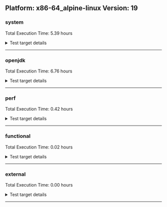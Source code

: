## Platform: x86-64_alpine-linux Version: 19 

###  system
 Total Execution Time:  5.39  hours
<details><summary>Test target details</summary>

| Test Name | Time |
| --- | --- |
| TestJlmRemoteThreadAuth_1 | 913237.00  ms|
| TestJlmRemoteThreadAuth_0 | 902267.00  ms|
| TestJlmRemoteThreadNoAuth_1 | 850369.00  ms|
| TestJlmRemoteThreadNoAuth_0 | 842237.00  ms|
| TestJlmRemoteMemoryAuth_0 | 735636.00  ms|
| TestJlmRemoteMemoryAuth_1 | 732983.00  ms|
| TestJlmRemoteClassAuth_0 | 695705.00  ms|
| TestJlmRemoteClassAuth_1 | 694831.00  ms|
| TestJlmRemoteMemoryNoAuth_1 | 693917.00  ms|
| TestJlmRemoteMemoryNoAuth_0 | 692911.00  ms|
| MiniMix_aot_5m_0 | 692620.00  ms|
| TestJlmRemoteClassNoAuth_1 | 668935.00  ms|
| TestJlmRemoteClassNoAuth_0 | 667606.00  ms|
| ConcurrentLoadTest_5m_1 | 350437.00  ms|
| ConcurrentLoadTest_5m_0 | 346613.00  ms|
| MiniMix_5m_0 | 345866.00  ms|
| MiniMix_5m_1 | 345863.00  ms|
| DBBLoadTest_5m_0 | 310318.00  ms|
| NioLoadTest_5m_1 | 310106.00  ms|
| NioLoadTest_5m_0 | 310067.00  ms|
| DBBLoadTest_5m_1 | 309661.00  ms|
| LambdaLoadTest_HS_5m_1 | 304649.00  ms|
| LambdaLoadTest_HS_5m_0 | 304625.00  ms|
| MauveSingleInvocLoad_HS_5m_0 | 303179.00  ms|
| MauveMultiThrdLoad_5m_1 | 303113.00  ms|
| MauveMultiThrdLoad_5m_0 | 303097.00  ms|
| MauveSingleThrdLoad_HS_5m_0 | 303084.00  ms|
| MauveSingleThrdLoad_HS_5m_1 | 303048.00  ms|
| MauveSingleInvocLoad_HS_5m_1 | 303028.00  ms|
| ClassLoadingTest_5m_1 | 302904.00  ms|
| MathLoadTest_bigdecimal_5m_1 | 302829.00  ms|
| ClassLoadingTest_5m_0 | 302813.00  ms|
| MathLoadTest_all_5m_1 | 302808.00  ms|
| MathLoadTest_bigdecimal_5m_0 | 302798.00  ms|
| UtilLoadTest_5m_0 | 302751.00  ms|
| MathLoadTest_all_5m_0 | 302748.00  ms|
| MathLoadTest_autosimd_5m_1 | 302716.00  ms|
| LangLoadTest_5m_1 | 302702.00  ms|
| MathLoadTest_autosimd_5m_0 | 302700.00  ms|
| UtilLoadTest_5m_1 | 302636.00  ms|
| LangLoadTest_5m_0 | 302597.00  ms|
| TestJlmRemoteNotifierProxyAuth_1 | 154235.00  ms|
| TestJlmRemoteNotifierProxyAuth_0 | 153770.00  ms|
| HCRLateAttachWorkload_previewEnabled_0 | 77906.00  ms|
| HCRLateAttachWorkload_previewEnabled_1 | 75088.00  ms|
| CLLoad_1 | 53780.00  ms|
| CLLoad_0 | 53693.00  ms|
| LockingLoadTest_1 | 32651.00  ms|
| LockingLoadTest_0 | 32595.00  ms|
| TestJlmLocal_0 | 27469.00  ms|
| TestJlmLocal_1 | 27461.00  ms|
| ParallelStreamsLoadTest_HS_1 | 19956.00  ms|
| ParallelStreamsLoadTest_HS_0 | 18641.00  ms|
| Jlink_ReqMod_1 | 7364.00  ms|
| Jlink_ReqMod_0 | 7345.00  ms|
| Jlink_GenOpt_0 | 6581.00  ms|
| Jlink_GenOpt_1 | 6567.00  ms|
| Jlink_AddMLimitM_0 | 6550.00  ms|
| Jlink_AddMLimitM_1 | 6426.00  ms|
| PatModImg_Adv_1 | 5112.00  ms|
| PatModImg_Adv_0 | 5089.00  ms|
| UpgModPath_Jar_1 | 4872.00  ms|
| UpgModPath_Jar_0 | 4851.00  ms|
| PatModImg_Unex_0 | 4818.00  ms|
| PatModImg_PlatMod_1 | 4801.00  ms|
| PatModImg_PlatMod_0 | 4746.00  ms|
| PatModImg_Unex_1 | 4715.00  ms|
| UpgModPath_JarImg_0 | 4711.00  ms|
| UpgModPath_JarImg_1 | 4690.00  ms|
| PatModImg_AppMod_1 | 4688.00  ms|
| PatModImg_AppMod_0 | 4669.00  ms|
| UpgModPath_Exp_1 | 4597.00  ms|
| UpgModPath_Exp_0 | 4588.00  ms|
| CpMpJlink_0 | 4585.00  ms|
| CpMpJlink_1 | 4552.00  ms|
| UpgModPath_ExpImg_1 | 4473.00  ms|
| UpgModPath_ExpImg_0 | 4469.00  ms|
| CLTestImg_0 | 4201.00  ms|
| CLTestImg_1 | 4132.00  ms|
| PatMod_Adv_1 | 2540.00  ms|
| PatMod_Adv_0 | 2515.00  ms|
| AutoMod1_1 | 2469.00  ms|
| InternalAPIs_1 | 2458.00  ms|
| AutoMod2_0 | 2456.00  ms|
| AutoMod1_0 | 2445.00  ms|
| AutoMod2_1 | 2444.00  ms|
| InternalAPIs_0 | 2407.00  ms|
| AutoMod_Impl1_0 | 2393.00  ms|
| PatMod_Unex_1 | 2380.00  ms|
| PatMod_AppMod_1 | 2378.00  ms|
| AutoMod_Impl1_1 | 2377.00  ms|
| AutoMod_Impl2_1 | 2376.00  ms|
| PatMod_Unex_0 | 2370.00  ms|
| AutoMod_Impl2_0 | 2367.00  ms|
| PatMod_AppMod_0 | 2364.00  ms|
| AutoMod_Impl3_1 | 2354.00  ms|
| PatMod_PlatMod_1 | 2348.00  ms|
| PatMod_PlatMod_0 | 2343.00  ms|
| AutoMod_Impl3_0 | 2324.00  ms|
| CpMpModJar_0 | 2236.00  ms|
| CpMpModJar_1 | 2209.00  ms|
| SLTest_1 | 1957.00  ms|
| SLTest_0 | 1955.00  ms|
| CpMp3_0 | 1633.00  ms|
| CpMp3_1 | 1609.00  ms|
| CpMpModJar2_0 | 1578.00  ms|
| CpMpModJar3_1 | 1576.00  ms|
| CpMp2_1 | 1573.00  ms|
| CLTest_1 | 1541.00  ms|
| CLTest_0 | 1534.00  ms|
| CpMpModJar2_1 | 1523.00  ms|
| CpMpModJar3_0 | 1516.00  ms|
| CpMp_CpMp_0 | 1516.00  ms|
| CpMp_MP_0 | 1515.00  ms|
| CpMp2_0 | 1512.00  ms|
| CpMp_MP_1 | 1511.00  ms|
| CpMp_CpMp_1 | 1510.00  ms|
| MachineInfo_0 | 280.00  ms|
| JdiTest_0 | 13.00  ms|
| JdiTest_2 | 13.00  ms|
| ExplMod_1 | 13.00  ms|
| CLStressLayers_0 | 13.00  ms|
| OAuthTest_0 | 13.00  ms|
| JdiTest_1 | 13.00  ms|
| CLStressCRI_2 | 12.00  ms|
| ExplMod_0 | 12.00  ms|
| ExplMod_2 | 12.00  ms|
| CLStressLayers_1 | 12.00  ms|
| LangLoadTest_5m_2 | 12.00  ms|
| CLStressCRI_0 | 12.00  ms|
| CLStressCRI_1 | 12.00  ms|
| ClassLoadingTest_5m_2 | 12.00  ms|
| CLStressLayers_2 | 12.00  ms|
| InternalAPIs_2 | 11.00  ms|
| UpgModPath_Exp_2 | 11.00  ms|
| TestJlmRemoteNotifierProxyAuth_2 | 11.00  ms|
| MathLoadTest_all_5m_2 | 11.00  ms|
| MiniMix_5m_2 | 11.00  ms|
| MauveSingleThrdLoad_HS_5m_2 | 11.00  ms|
| UpgModPath_ExpImg_2 | 11.00  ms|
| MauveSingleInvocLoad_HS_5m_2 | 11.00  ms|
| ConcurrentLoadTest_5m_2 | 11.00  ms|
| CLLoad_2 | 11.00  ms|
| TestJlmRemoteClassNoAuth_2 | 11.00  ms|
| CpMp2_2 | 11.00  ms|
| TestJlmLocal_2 | 11.00  ms|
| CpMp_CpMp_2 | 10.00  ms|
| AutoMod_Impl3_2 | 10.00  ms|
| AutoMod_Impl1_2 | 10.00  ms|
| DBBLoadTest_5m_2 | 10.00  ms|
| LambdaLoadTest_HS_5m_2 | 10.00  ms|
| CLTest_2 | 10.00  ms|
| CpMpModJar_2 | 10.00  ms|
| PatMod_PlatMod_2 | 10.00  ms|
| PatMod_Unex_2 | 10.00  ms|
| PatMod_Adv_2 | 10.00  ms|
| LockingLoadTest_2 | 10.00  ms|
| HCRLateAttachWorkload_previewEnabled_2 | 10.00  ms|
| PatMod_AppMod_2 | 10.00  ms|
| TestJlmRemoteMemoryAuth_2 | 10.00  ms|
| ParallelStreamsLoadTest_HS_2 | 10.00  ms|
| MauveMultiThrdLoad_5m_2 | 10.00  ms|
| CLTestImg_2 | 10.00  ms|
| CpMpModJar3_2 | 10.00  ms|
| UtilLoadTest_5m_2 | 10.00  ms|
| MathLoadTest_autosimd_5m_2 | 10.00  ms|
| CpMp_MP_2 | 10.00  ms|
| SLTest_2 | 10.00  ms|
| NioLoadTest_5m_2 | 10.00  ms|
| Jlink_GenOpt_2 | 10.00  ms|
| TestJlmRemoteMemoryNoAuth_2 | 10.00  ms|
| CpMpJlink_2 | 10.00  ms|
| TestJlmRemoteThreadAuth_2 | 10.00  ms|
| AutoMod1_2 | 10.00  ms|
| UpgModPath_Jar_2 | 10.00  ms|
| AutoMod_Impl2_2 | 10.00  ms|
| AutoMod2_2 | 10.00  ms|
| PatModImg_Adv_2 | 10.00  ms|
| Jlink_AddMLimitM_2 | 10.00  ms|
| CpMp3_2 | 10.00  ms|
| PatModImg_Unex_2 | 10.00  ms|
| TestJlmRemoteClassAuth_2 | 10.00  ms|
| Jlink_ReqMod_2 | 10.00  ms|
| UpgModPath_JarImg_2 | 10.00  ms|
| CpMpModJar2_2 | 10.00  ms|
| TestJlmRemoteThreadNoAuth_2 | 10.00  ms|
| PatModImg_AppMod_2 | 10.00  ms|
| PatModImg_PlatMod_2 | 10.00  ms|
| MathLoadTest_bigdecimal_5m_2 | 10.00  ms|
</details>

---

###  openjdk
 Total Execution Time:  6.76  hours
<details><summary>Test target details</summary>

| Test Name | Time |
| --- | --- |
| jvm_compiler_0 | 4016739.00  ms|
| jvm_compiler_1 | 2835965.00  ms|
| jdk_lang_1 | 1940862.00  ms|
| jdk_management_0 | 1144233.00  ms|
| jdk_net_0 | 937111.00  ms|
| jdk_lang_0 | 916784.00  ms|
| jdk_net_1 | 894382.00  ms|
| jdk_util_1 | 893531.00  ms|
| jdk_util_0 | 878910.00  ms|
| jdk_management_1 | 816255.00  ms|
| jdk_security3_1 | 598511.00  ms|
| jdk_jfr_1 | 580571.00  ms|
| jdk_jfr_0 | 457986.00  ms|
| jdk_vector_0 | 412013.00  ms|
| jdk_vector_1 | 407844.00  ms|
| jdk_nio_1 | 377049.00  ms|
| jdk_security3_0 | 366543.00  ms|
| jdk_nio_0 | 349898.00  ms|
| hotspot_custom_0 | 311229.00  ms|
| hotspot_custom_1 | 311059.00  ms|
| jdk_jmx_0 | 307730.00  ms|
| jdk_security4_1 | 300985.00  ms|
| jdk_jdi_1 | 271050.00  ms|
| jdk_other_0 | 219620.00  ms|
| jdk_imageio_1 | 208916.00  ms|
| jdk_time_0 | 205195.00  ms|
| jdk_jdi_0 | 190466.00  ms|
| jdk_jmx_1 | 189929.00  ms|
| jdk_foreign_1 | 186491.00  ms|
| jdk_other_1 | 185288.00  ms|
| jdk_foreign_0 | 171338.00  ms|
| jdk_security1_1 | 147875.00  ms|
| jdk_rmi_1 | 140333.00  ms|
| jdk_time_1 | 133113.00  ms|
| jdk_imageio_0 | 129189.00  ms|
| jdk_beans_1 | 121023.00  ms|
| jdk_io_0 | 109089.00  ms|
| jdk_security2_0 | 104173.00  ms|
| jdk_security2_1 | 99865.00  ms|
| jdk_security1_0 | 98490.00  ms|
| jdk_math_0 | 95917.00  ms|
| jdk_math_1 | 94487.00  ms|
| jdk_rmi_0 | 94091.00  ms|
| jdk_text_0 | 83376.00  ms|
| hotspot_serviceability_jvmti_1 | 81828.00  ms|
| hotspot_serviceability_jvmti_0 | 81644.00  ms|
| jdk_security4_0 | 74201.00  ms|
| jdk_beans_0 | 67664.00  ms|
| jdk_io_1 | 55752.00  ms|
| jdk_text_1 | 50342.00  ms|
| jdk_svc_sanity_1 | 43729.00  ms|
| jdk_svc_sanity_0 | 42795.00  ms|
| jdk_custom_0 | 42526.00  ms|
| jdk11_tier1_buffer_0 | 41543.00  ms|
| jdk11_tier1_buffer_1 | 40986.00  ms|
| jdk_custom_1 | 38830.00  ms|
| jdk_instrument_0 | 35462.00  ms|
| jdk_instrument_1 | 34644.00  ms|
| runtime_nestmate_0 | 31122.00  ms|
| runtime_nestmate_1 | 23177.00  ms|
| jdk_foreign_native_1 | 15864.00  ms|
| jdk11_tier1_iso8859_0 | 15804.00  ms|
| jdk_foreign_native_0 | 15759.00  ms|
| jdk11_tier1_iso8859_1 | 15513.00  ms|
| jdk_lang_native_1 | 15279.00  ms|
| jdk_lang_native_0 | 15212.00  ms|
| jdk_native_sanity_0 | 15028.00  ms|
| jdk_security_infra_1 | 14750.00  ms|
| jdk_native_sanity_1 | 14745.00  ms|
| jdk_build_0 | 14535.00  ms|
| jdk_build_1 | 14519.00  ms|
| jdk_security_infra_0 | 14517.00  ms|
| jvm_native_sanity_1 | 13139.00  ms|
| langtools_custom_0 | 10368.00  ms|
| jvm_native_sanity_0 | 10201.00  ms|
| langtools_custom_1 | 9076.00  ms|
| jdk_util_2 | 24.00  ms|
| jdk_sound_0 | 20.00  ms|
| jdk_sound_2 | 17.00  ms|
| jdk_swing_1 | 16.00  ms|
| jdk_tools_0 | 15.00  ms|
| jdk_tools_2 | 14.00  ms|
| jdk_jfc_demo_2 | 14.00  ms|
| jdk_client_sanity_1 | 12.00  ms|
| jdk_net_2 | 12.00  ms|
| jdk_client_sanity_0 | 12.00  ms|
| jdk_2d_2 | 12.00  ms|
| jdk_security4_2 | 12.00  ms|
| jdk_jfc_demo_0 | 12.00  ms|
| jdk_jmx_2 | 11.00  ms|
| jdk_custom_2 | 11.00  ms|
| jdk_rmi_2 | 11.00  ms|
| jdk_imageio_2 | 11.00  ms|
| jdk_text_2 | 11.00  ms|
| jdk_client_sanity_2 | 11.00  ms|
| jdk_lang_2 | 11.00  ms|
| jdk_2d_0 | 11.00  ms|
| jdk_lang_native_win_1 | 11.00  ms|
| jvm_compiler_2 | 11.00  ms|
| jdk_jfc_demo_1 | 11.00  ms|
| jdk_foreign_2 | 11.00  ms|
| jdk_svc_sanity_2 | 11.00  ms|
| jdk11_tier1_iso8859_2 | 11.00  ms|
| langtools_custom_2 | 11.00  ms|
| jdk_awt_1 | 11.00  ms|
| jdk_lang_native_win_0 | 11.00  ms|
| jdk_lang_native_2 | 10.00  ms|
| jdk_math_2 | 10.00  ms|
| jdk_beans_2 | 10.00  ms|
| jdk_security_infra_2 | 10.00  ms|
| jdk_foreign_native_2 | 10.00  ms|
| jdk_lang_native_win_2 | 10.00  ms|
| jdk11_tier1_buffer_2 | 10.00  ms|
| jdk_native_sanity_2 | 10.00  ms|
| runtime_nestmate_2 | 10.00  ms|
| jdk_swing_2 | 10.00  ms|
| jdk_2d_1 | 10.00  ms|
| hotspot_custom_2 | 10.00  ms|
| jdk_sound_1 | 10.00  ms|
| jdk_awt_0 | 10.00  ms|
| jdk_swing_0 | 10.00  ms|
| jdk_other_2 | 10.00  ms|
| jdk_io_2 | 10.00  ms|
| jdk_awt_2 | 9.00  ms|
| jdk_security2_2 | 9.00  ms|
| jdk_tools_1 | 9.00  ms|
| jdk_nio_2 | 9.00  ms|
| jdk_vector_2 | 9.00  ms|
| jvm_native_sanity_2 | 9.00  ms|
| jdk_jdi_2 | 9.00  ms|
| hotspot_serviceability_jvmti_2 | 9.00  ms|
| jdk_security1_2 | 8.00  ms|
| jdk_security3_2 | 8.00  ms|
| jdk_management_2 | 8.00  ms|
| jdk_jfr_2 | 8.00  ms|
| jdk_build_2 | 8.00  ms|
| jdk_instrument_2 | 8.00  ms|
| jdk_time_2 | 8.00  ms|
</details>

---

###  perf
 Total Execution Time:  0.42  hours
<details><summary>Test target details</summary>

| Test Name | Time |
| --- | --- |
| renaissance-future-genetic_0 | 489951.00  ms|
| IdleMicrobenchmark_HS_0 | 388932.00  ms|
| renaissance-philosophers_0 | 196585.00  ms|
| renaissance-fj-kmeans_0 | 176489.00  ms|
| renaissance-finagle-http_0 | 91187.00  ms|
| renaissance-mnemonics_0 | 64784.00  ms|
| renaissance-par-mnemonics_0 | 53681.00  ms|
| renaissance-scala-kmeans_0 | 15528.00  ms|
| dacapo-h2_0 | 12752.00  ms|
| dacapo-jython_0 | 8184.00  ms|
| dacapo-avrora_0 | 3091.00  ms|
| dacapo-xalan_0 | 2504.00  ms|
| dacapo-pmd_0 | 2396.00  ms|
| dacapo-fop_0 | 1721.00  ms|
| dacapo-sunflow_0 | 1460.00  ms|
| dacapo-luindex_0 | 1424.00  ms|
| renaissance-naive-bayes_0 | 14.00  ms|
| dacapo-lusearch-fix_0 | 14.00  ms|
| renaissance-akka-uct_0 | 13.00  ms|
| renaissance-db-shootout_0 | 10.00  ms|
| renaissance-finagle-chirper_0 | 10.00  ms|
| dacapo-tomcat_0 | 9.00  ms|
| renaissance-chi-square_0 | 9.00  ms|
| renaissance-dec-tree_0 | 9.00  ms|
| renaissance-als_0 | 9.00  ms|
| renaissance-movie-lens_0 | 9.00  ms|
| renaissance-log-regression_0 | 8.00  ms|
| renaissance-gauss-mix_0 | 8.00  ms|
</details>

---

###  functional
 Total Execution Time:  0.02  hours
<details><summary>Test target details</summary>

| Test Name | Time |
| --- | --- |
| MBCS_Tests_charsets_0 | 57485.00  ms|
| MBCS_Tests_codepoint_linux_0 | 4333.00  ms|
| SecurityTests_0 | 2986.00  ms|
| MBCS_Tests_unicode_linux_0 | 2389.00  ms|
| MBCS_Tests_property_utf8_0 | 736.00  ms|
| MBCS_Tests_language_tag_0 | 717.00  ms|
| MBCS_Tests_datetime_0 | 645.00  ms|
| MBCS_Tests_datetime_formatter_0 | 593.00  ms|
| testExample_0 | 555.00  ms|
| IllegalAccessProtectedMethodTest_0 | 532.00  ms|
| Jep334Tests_0 | 496.00  ms|
| Jep360Tests_0 | 463.00  ms|
| MBCS_Tests_new_jp_era_0 | 453.00  ms|
| jsr292BootstrapTest_0 | 441.00  ms|
| RegularClassAndInterfaceFinalFieldTests_0 | 414.00  ms|
| Jep384Tests_0 | 414.00  ms|
| Jep371Tests_0 | 406.00  ms|
| StringIndentTests_0 | 389.00  ms|
| testXXArgumentTesting_0 | 386.00  ms|
| cmdLineTester_getPid_0 | 224.00  ms|
| MBCS_Tests_locale_matching_ja_JP_linux_0 | 99.00  ms|
| MBCS_Tests_StAX_zh_TW_linux_0 | 93.00  ms|
| MBCS_Tests_StAX_zh_CN_linux_0 | 93.00  ms|
| MBCS_Tests_i18n_zh_CN_linux_0 | 91.00  ms|
| MBCS_Tests_StAX_ko_KR_linux_0 | 90.00  ms|
| MBCS_Tests_StAX_ja_JP_linux_0 | 90.00  ms|
| MBCS_Tests_i18n_ko_KR_linux_0 | 90.00  ms|
| MBCS_Tests_i18n_zh_TW_linux_0 | 88.00  ms|
| MBCS_Tests_i18n_ja_JP_linux_0 | 88.00  ms|
| MBCS_Tests_locale_matching_zh_CN_linux_0 | 85.00  ms|
| MBCS_Tests_locale_matching_ko_KR_linux_0 | 85.00  ms|
| MBCS_Tests_locale_matching_zh_TW_linux_0 | 84.00  ms|
| MBCS_Tests_jdbc41_ko_KR_linux_0 | 24.00  ms|
| MBCS_Tests_urlclassloader_zh_TW_linux_0 | 24.00  ms|
| MBCS_Tests_regex_zh_TW_linux_0 | 24.00  ms|
| MBCS_Tests_sealed_classes_zh_TW_linux_0 | 24.00  ms|
| MBCS_Tests_pattern_matching_instanceof_ja_JP_linux_0 | 24.00  ms|
| MBCS_Tests_sealed_classes_ja_JP_linux_0 | 24.00  ms|
| MBCS_Tests_record_ja_JP_linux_0 | 23.00  ms|
| MBCS_Tests_Compiler_ja_JP_linux_0 | 23.00  ms|
| MBCS_Tests_switch_expressions_ko_KR_linux_0 | 23.00  ms|
| MBCS_Tests_jdbc41_zh_TW_linux_0 | 23.00  ms|
| MBCS_Tests_formatter_ja_JP_linux_0 | 23.00  ms|
| MBCS_Tests_jaxp14_zh_CN_linux_0 | 23.00  ms|
| MBCS_Tests_Compiler_zh_CN_linux_0 | 23.00  ms|
| MBCS_Tests_regex_ko_KR_linux_0 | 23.00  ms|
| MBCS_Tests_sealed_classes_zh_CN_linux_0 | 23.00  ms|
| MBCS_Tests_pattern_matching_instanceof_zh_CN_linux_0 | 23.00  ms|
| MBCS_Tests_record_zh_CN_linux_0 | 23.00  ms|
| MBCS_Tests_pref_ko_KR_linux_0 | 23.00  ms|
| MBCS_Tests_scanner_ja_JP_linux_0 | 22.00  ms|
| MBCS_Tests_env_ko_KR_linux_0 | 22.00  ms|
| MBCS_Tests_Compiler_ko_KR_linux_0 | 22.00  ms|
| MBCS_Tests_switch_expressions_ja_JP_linux_0 | 22.00  ms|
| MBCS_Tests_text_blocks_zh_CN_linux_0 | 22.00  ms|
| MBCS_Tests_regex_zh_CN_linux_0 | 22.00  ms|
| MBCS_Tests_annotation_zh_CN_linux_0 | 22.00  ms|
| MBCS_Tests_sealed_classes_ko_KR_linux_0 | 22.00  ms|
| MBCS_Tests_pref_ja_JP_linux_0 | 22.00  ms|
| MBCS_Tests_annotation_zh_TW_linux_0 | 22.00  ms|
| MBCS_Tests_urlclassloader_ko_KR_linux_0 | 22.00  ms|
| MBCS_Tests_record_ko_KR_linux_0 | 22.00  ms|
| MBCS_Tests_env_ja_JP_linux_0 | 22.00  ms|
| MBCS_Tests_file_zh_TW_linux_0 | 22.00  ms|
| MBCS_Tests_env_zh_TW_linux_0 | 22.00  ms|
| MBCS_Tests_text_blocks_ja_JP_linux_0 | 22.00  ms|
| MBCS_Tests_coin_zh_CN_linux_0 | 22.00  ms|
| MBCS_Tests_jdbc41_zh_CN_linux_0 | 22.00  ms|
| MBCS_Tests_text_blocks_zh_TW_linux_0 | 22.00  ms|
| MBCS_Tests_compact_number_format_zh_TW_linux_0 | 22.00  ms|
| MBCS_Tests_coin_ja_JP_linux_0 | 22.00  ms|
| MBCS_Tests_formatter_zh_CN_linux_0 | 22.00  ms|
| MBCS_Tests_urlclassloader_zh_CN_linux_0 | 22.00  ms|
| MBCS_Tests_nio_zh_CN_linux_0 | 22.00  ms|
| MBCS_Tests_env_zh_CN_linux_0 | 22.00  ms|
| MBCS_Tests_jaxp14_ko_KR_linux_0 | 22.00  ms|
| MBCS_Tests_switch_expressions_zh_TW_linux_0 | 22.00  ms|
| MBCS_Tests_switch_expressions_zh_CN_linux_0 | 22.00  ms|
| MBCS_Tests_annotation_ja_JP_linux_0 | 22.00  ms|
| MBCS_Tests_coin_zh_TW_linux_0 | 21.00  ms|
| MBCS_Tests_text_blocks_ko_KR_linux_0 | 21.00  ms|
| MBCS_Tests_nio_ja_JP_linux_0 | 21.00  ms|
| MBCS_Tests_pattern_matching_instanceof_zh_TW_linux_0 | 21.00  ms|
| MBCS_Tests_compact_number_format_ko_KR_linux_0 | 21.00  ms|
| MBCS_Tests_formatter_ko_KR_linux_0 | 21.00  ms|
| MBCS_Tests_nio_zh_TW_linux_0 | 21.00  ms|
| MBCS_Tests_Compiler_zh_TW_linux_0 | 21.00  ms|
| MBCS_Tests_jdbc41_ja_JP_linux_0 | 21.00  ms|
| MBCS_Tests_pref_zh_TW_linux_0 | 21.00  ms|
| MBCS_Tests_nio_ko_KR_linux_0 | 21.00  ms|
| MBCS_Tests_pref_zh_CN_linux_0 | 21.00  ms|
| MBCS_Tests_scanner_zh_CN_linux_0 | 21.00  ms|
| MBCS_Tests_jaxp14_zh_TW_linux_0 | 21.00  ms|
| MBCS_Tests_scanner_zh_TW_linux_0 | 21.00  ms|
| MBCS_Tests_record_zh_TW_linux_0 | 21.00  ms|
| MBCS_Tests_pattern_matching_instanceof_ko_KR_linux_0 | 21.00  ms|
| MBCS_Tests_coin_ko_KR_linux_0 | 21.00  ms|
| MBCS_Tests_IDN_zh_CN_linux_0 | 21.00  ms|
| MBCS_Tests_IDN_ja_JP_linux_0 | 21.00  ms|
| MBCS_Tests_codepage_zh_TW_linux_0 | 21.00  ms|
| MBCS_Tests_compact_number_format_ja_JP_linux_0 | 20.00  ms|
| MBCS_Tests_file_ko_KR_linux_0 | 20.00  ms|
| MBCS_Tests_urlclassloader_ja_JP_linux_0 | 20.00  ms|
| MBCS_Tests_compact_number_format_zh_CN_linux_0 | 20.00  ms|
| MBCS_Tests_annotation_ko_KR_linux_0 | 20.00  ms|
| MBCS_Tests_scanner_ko_KR_linux_0 | 20.00  ms|
| MBCS_Tests_file_zh_CN_linux_0 | 20.00  ms|
| MBCS_Tests_codepage_zh_CN_linux_0 | 20.00  ms|
| MBCS_Tests_regex_ja_JP_linux_0 | 20.00  ms|
| MBCS_Tests_IDN_zh_TW_linux_0 | 20.00  ms|
| MBCS_Tests_IDN_ko_KR_linux_0 | 20.00  ms|
| MBCS_Tests_jaxp14_ja_JP_linux_0 | 20.00  ms|
| MBCS_Tests_codepage_ja_JP_linux_0 | 20.00  ms|
| MBCS_Tests_codepage_ko_KR_linux_0 | 20.00  ms|
| MBCS_Tests_file_ja_JP_linux_0 | 20.00  ms|
| MBCS_Tests_formatter_zh_TW_linux_0 | 19.00  ms|
| MBCS_Tests_Compiler_Zh_TW_aix_0 | 13.00  ms|
| MBCS_Tests_file_KO_KR.aix_0 | 13.00  ms|
| MBCS_Tests_Compiler_Zh_CN_aix_0 | 12.00  ms|
| MBCS_Tests_env_ZH_TW_aix_0 | 12.00  ms|
| MBCS_Tests_jaxp14_ja_JP_aix_0 | 12.00  ms|
| MBCS_Tests_sealed_classes_zh_TW_aix_0 | 12.00  ms|
| MBCS_Tests_i18n_Zh_TW_aix_0 | 12.00  ms|
| MBCS_Tests_jdbc41_ja_JP_aix_0 | 12.00  ms|
| MBCS_Tests_pref_ZH_TW_aix_0 | 12.00  ms|
| MBCS_Tests_nio_Ja_JP_aix_0 | 12.00  ms|
| MBCS_Tests_env_ja_JP_aix_0 | 12.00  ms|
| MBCS_Tests_codepoint_windows_0 | 12.00  ms|
| MBCS_Tests_switch_expressions_zh_CN_aix_0 | 12.00  ms|
| MBCS_Tests_locale_matching_ko_windows_0 | 11.00  ms|
| MBCS_Tests_annotation_ko_KR_aix_0 | 11.00  ms|
| MBCS_Tests_regex_zh_CN_aix_0 | 11.00  ms|
| MBCS_Tests_urlclassloader_ja_JP_aix_0 | 11.00  ms|
| MBCS_Tests_file_Ja_JP.aix_0 | 11.00  ms|
| MBCS_Tests_codepage_ZH_CN_aix_0 | 11.00  ms|
| MBCS_Tests_scanner_ko_KR_aix_0 | 11.00  ms|
| MBCS_Tests_compact_number_format_Zh_TW_aix_0 | 11.00  ms|
| MBCS_Tests_codepage_ko_KR_aix_0 | 11.00  ms|
| MBCS_Tests_regex_tw_windows_0 | 11.00  ms|
| vmLifecyleTests_1 | 11.00  ms|
| MBCS_Tests_env_zh_CN_aix_0 | 11.00  ms|
| MBCS_Tests_nio_zh_CN_aix_0 | 11.00  ms|
| MBCS_Tests_i18n_Zh_CN_aix_0 | 11.00  ms|
| MBCS_Tests_codepage_JA_JP_aix_0 | 11.00  ms|
| MBCS_Tests_coin_windows_0 | 11.00  ms|
| MBCS_Tests_i18n_windows_0 | 11.00  ms|
| MBCS_Tests_annotation_KO_KR_aix_0 | 11.00  ms|
| MBCS_Tests_jaxp14_tw_windows_0 | 11.00  ms|
| MBCS_Tests_record_Zh_CN_aix_0 | 11.00  ms|
| vmLifecyleTests_5 | 11.00  ms|
| MBCS_Tests_formatter_ZH_TW_aix_0 | 11.00  ms|
| MBCS_Tests_coin_ja_JP_aix_0 | 11.00  ms|
| MBCS_Tests_urlclassloader_zh_CN_aix_0 | 11.00  ms|
| MBCS_Tests_formatter_tw_windows_0 | 11.00  ms|
| MBCS_Tests_sealed_classes_JA_JP_aix_0 | 11.00  ms|
| MBCS_Tests_env_ko_KR_aix_0 | 11.00  ms|
| MBCS_Tests_file_JA_JP.aix_0 | 11.00  ms|
| MBCS_Tests_annotation_windows_0 | 11.00  ms|
| MBCS_Tests_urlclassloader_ZH_TW_aix_0 | 11.00  ms|
| MBCS_Tests_formatter_Zh_TW_aix_0 | 11.00  ms|
| MBCS_Tests_switch_expressions_JA_JP_aix_0 | 11.00  ms|
| vmLifecyleTests_3 | 11.00  ms|
| cmdLineTester_libpathTestRtfChild_0 | 11.00  ms|
| MBCS_Tests_urlclassloader_cn_windows_0 | 11.00  ms|
| MBCS_Tests_nio_JA_JP_aix_0 | 11.00  ms|
| MBCS_Tests_StAX_cn_windows_0 | 11.00  ms|
| MBCS_Tests_env_Zh_TW_aix_0 | 11.00  ms|
| MBCS_Tests_file_ko_KR.aix_0 | 11.00  ms|
| MBCS_Tests_scanner_ko_windows_0 | 11.00  ms|
| MBCS_Tests_pattern_matching_instanceof_Zh_TW_aix_0 | 11.00  ms|
| MBCS_Tests_text_blocks_ko_KR_aix_0 | 11.00  ms|
| vmLifecyleTests_0 | 11.00  ms|
| MBCS_Tests_switch_expressions_ZH_TW_aix_0 | 11.00  ms|
| MBCS_Tests_pref_JA_JP_aix_0 | 11.00  ms|
| MBCS_Tests_formatter_KO_KR_aix_0 | 11.00  ms|
| MBCS_Tests_pattern_matching_instanceof_zh_TW_aix_0 | 11.00  ms|
| MBCS_Tests_jaxp14_Zh_CN_aix_0 | 11.00  ms|
| MBCS_Tests_IDN_ZH_TW_aix_0 | 11.00  ms|
| MBCS_Tests_regex_ja_windows_0 | 11.00  ms|
| MBCS_Tests_annotation_ZH_TW_aix_0 | 11.00  ms|
| MBCS_Tests_coin_zh_CN_aix_0 | 11.00  ms|
| SyntheticGCWorkload_TestCase_0 | 11.00  ms|
| Jep397Tests_testSubClassOfSealedSuperFromDifferentModule_0 | 10.00  ms|
| vmLifecyleTests_2 | 10.00  ms|
| MBCS_Tests_urlclassloader_ko_windows_0 | 10.00  ms|
| MBCS_Tests_i18n_ZH_CN_aix_0 | 10.00  ms|
| MBCS_Tests_jdbc41_ko_KR_aix_0 | 10.00  ms|
| MBCS_Tests_jaxp14_Zh_TW_aix_0 | 10.00  ms|
| MBCS_Tests_pattern_matching_instanceof_ZH_CN_aix_0 | 10.00  ms|
| MBCS_Tests_formatter_ko_windows_0 | 10.00  ms|
| MBCS_Tests_i18n_zh_CN_aix_0 | 10.00  ms|
| MBCS_Tests_text_blocks_KO_KR_aix_0 | 10.00  ms|
| MBCS_Tests_switch_expressions_ja_JP_aix_0 | 10.00  ms|
| MBCS_Tests_regex_zh_TW_aix_0 | 10.00  ms|
| MBCS_Tests_regex_Zh_TW_aix_0 | 10.00  ms|
| MBCS_Tests_jaxp14_ko_windows_0 | 10.00  ms|
| MBCS_Tests_regex_ja_JP_aix_0 | 10.00  ms|
| MBCS_Tests_file_ja_JP.aix_0 | 10.00  ms|
| MBCS_Tests_env_Zh_CN_aix_0 | 10.00  ms|
| MBCS_Tests_i18n_JA_JP_aix_0 | 10.00  ms|
| MBCS_Tests_locale_matching_cn_windows_0 | 10.00  ms|
| MBCS_Tests_jaxp14_ja_windows_0 | 10.00  ms|
| MBCS_Tests_nio_zh_TW_aix_0 | 10.00  ms|
| MBCS_Tests_pref_cn_windows_0 | 10.00  ms|
| MBCS_Tests_sealed_classes_ja_JP_aix_0 | 10.00  ms|
| MBCS_Tests_formatter_windows_0 | 10.00  ms|
| vmLifecyleTests_4 | 10.00  ms|
| MBCS_Tests_pref_KO_KR_aix_0 | 10.00  ms|
| MBCS_Tests_regex_ZH_CN_aix_0 | 10.00  ms|
| MBCS_Tests_regex_windows_0 | 10.00  ms|
| Jep397Tests_testSubClassOfSealedSuperFromDifferentPackageInSameUnamedModule_0 | 10.00  ms|
| MBCS_Tests_Compiler_ko_KR_aix_0 | 10.00  ms|
| MBCS_Tests_record_KO_KR_aix_0 | 10.00  ms|
| MBCS_Tests_record_Ja_JP_aix_0 | 10.00  ms|
| MBCS_Tests_scanner_ZH_TW_aix_0 | 10.00  ms|
| MBCS_Tests_pattern_matching_instanceof_ja_JP_aix_0 | 10.00  ms|
| MBCS_Tests_compact_number_format_JA_JP_aix_0 | 10.00  ms|
| MBCS_Tests_codepage_KO_KR_aix_0 | 10.00  ms|
| MBCS_Tests_pattern_matching_instanceof_ko_KR_aix_0 | 10.00  ms|
| MBCS_Tests_IDN_ja_windows_0 | 10.00  ms|
| MBCS_Tests_sealed_classes_Zh_TW_aix_0 | 10.00  ms|
| MBCS_Tests_annotation_ZH_CN_aix_0 | 10.00  ms|
| MBCS_Tests_formatter_cn_windows_0 | 10.00  ms|
| MBCS_Tests_formatter_JA_JP_aix_0 | 10.00  ms|
| MBCS_Tests_pattern_matching_instanceof_Ja_JP_aix_0 | 10.00  ms|
| MBCS_Tests_jdbc41_JA_JP_aix_0 | 10.00  ms|
| MBCS_Tests_coin_tw_windows_0 | 10.00  ms|
| MBCS_Tests_scanner_cn_windows_0 | 10.00  ms|
| MBCS_Tests_IDN_ZH_CN_aix_0 | 10.00  ms|
| MBCS_Tests_nio_windows_0 | 10.00  ms|
| MBCS_Tests_nio_KO_KR_aix_0 | 10.00  ms|
| MBCS_Tests_regex_ko_windows_0 | 10.00  ms|
| Jep397Tests_0 | 10.00  ms|
| MBCS_Tests_env_JA_JP_aix_0 | 10.00  ms|
| MBCS_Tests_file_tw_windows_0 | 10.00  ms|
| MBCS_Tests_pattern_matching_instanceof_KO_KR_aix_0 | 10.00  ms|
| MBCS_Tests_record_ZH_TW_aix_0 | 10.00  ms|
| MBCS_Tests_unicode_windows_0 | 10.00  ms|
| MBCS_Tests_jaxp14_cn_windows_0 | 10.00  ms|
| MBCS_Tests_nio_ja_JP_aix_0 | 10.00  ms|
| MBCS_Tests_regex_Ja_JP_aix_0 | 10.00  ms|
| MBCS_Tests_coin_Zh_TW_aix_0 | 10.00  ms|
| Jep397Tests_testSubClassOfSealedSuperFromDifferentPackageInSameNamedModule_0 | 10.00  ms|
| MBCS_Tests_nio_Zh_TW_aix_0 | 10.00  ms|
| MBCS_Tests_switch_expressions_zh_TW_aix_0 | 10.00  ms|
| MBCS_Tests_locale_matching_tw_windows_0 | 10.00  ms|
| MBCS_Tests_scanner_Zh_TW_aix_0 | 10.00  ms|
| MBCS_Tests_locale_matching_ja_windows_0 | 10.00  ms|
| MBCS_Tests_jdbc41_cn_windows_0 | 10.00  ms|
| MBCS_Tests_StAX_Ja_JP_aix_0 | 10.00  ms|
| MBCS_Tests_scanner_zh_CN_aix_0 | 10.00  ms|
| MBCS_Tests_regex_Zh_CN_aix_0 | 10.00  ms|
| MBCS_Tests_StAX_zh_CN_aix_0 | 10.00  ms|
| MBCS_Tests_sealed_classes_zh_CN_aix_0 | 10.00  ms|
| MBCS_Tests_formatter_ko_KR_aix_0 | 10.00  ms|
| MBCS_Tests_jdbc41_ja_windows_0 | 10.00  ms|
| MBCS_Tests_scanner_KO_KR_aix_0 | 10.00  ms|
| MBCS_Tests_IDN_ko_windows_0 | 10.00  ms|
| MBCS_Tests_pattern_matching_instanceof_zh_CN_aix_0 | 10.00  ms|
| MBCS_Tests_annotation_zh_CN_aix_0 | 10.00  ms|
| MBCS_Tests_urlclassloader_Ja_JP_aix_0 | 10.00  ms|
| MBCS_Tests_nio_ja_windows_0 | 10.00  ms|
| MBCS_Tests_urlclassloader_ZH_CN_aix_0 | 10.00  ms|
| MBCS_Tests_nio_tw_windows_0 | 10.00  ms|
| MBCS_Tests_jdbc41_zh_TW_aix_0 | 10.00  ms|
| MBCS_Tests_scanner_tw_windows_0 | 10.00  ms|
| MBCS_Tests_StAX_ja_JP_aix_0 | 10.00  ms|
| MBCS_Tests_coin_zh_TW_aix_0 | 10.00  ms|
| MBCS_Tests_StAX_ko_KR_aix_0 | 10.00  ms|
| MBCS_Tests_codepage_ko_windows_0 | 10.00  ms|
| MBCS_Tests_file_ZH_TW.aix_0 | 10.00  ms|
| MBCS_Tests_IDN_tw_windows_0 | 10.00  ms|
| MBCS_Tests_switch_expressions_Zh_CN_aix_0 | 10.00  ms|
| MBCS_Tests_urlclassloader_windows_0 | 10.00  ms|
| MBCS_Tests_IDN_KO_KR_aix_0 | 10.00  ms|
| MBCS_Tests_urlclassloader_Zh_TW_aix_0 | 10.00  ms|
| MBCS_Tests_sealed_classes_KO_KR_aix_0 | 10.00  ms|
| MBCS_Tests_formatter_Ja_JP_aix_0 | 10.00  ms|
| MBCS_Tests_urlclassloader_ja_windows_0 | 10.00  ms|
| MBCS_Tests_pref_Ja_JP_aix_0 | 10.00  ms|
| MBCS_Tests_unicode_aix_0 | 10.00  ms|
| MBCS_Tests_codepage_zh_CN_aix_0 | 10.00  ms|
| MBCS_Tests_regex_cn_windows_0 | 10.00  ms|
| MBCS_Tests_text_blocks_zh_CN_aix_0 | 10.00  ms|
| MBCS_Tests_scanner_Zh_CN_aix_0 | 10.00  ms|
| MBCS_Tests_scanner_Ja_JP_aix_0 | 10.00  ms|
| MBCS_Tests_StAX_ZH_CN_aix_0 | 10.00  ms|
| MBCS_Tests_annotation_Zh_TW_aix_0 | 10.00  ms|
| MBCS_Tests_scanner_JA_JP_aix_0 | 10.00  ms|
| MBCS_Tests_compact_number_format_ja_JP_aix_0 | 10.00  ms|
| MBCS_Tests_jaxp14_zh_TW_aix_0 | 10.00  ms|
| MBCS_Tests_StAX_KO_KR_aix_0 | 10.00  ms|
| MBCS_Tests_codepoint_aix_0 | 10.00  ms|
| MBCS_Tests_formatter_zh_CN_aix_0 | 10.00  ms|
| MBCS_Tests_switch_expressions_ZH_CN_aix_0 | 10.00  ms|
| MBCS_Tests_StAX_zh_TW_aix_0 | 10.00  ms|
| MBCS_Tests_locale_matching_windows_0 | 10.00  ms|
| MBCS_Tests_sealed_classes_Ja_JP_aix_0 | 10.00  ms|
| MBCS_Tests_Compiler_zh_TW_aix_0 | 10.00  ms|
| MBCS_Tests_compact_number_format_Ja_JP_aix_0 | 10.00  ms|
| MBCS_Tests_env_ZH_CN_aix_0 | 10.00  ms|
| MBCS_Tests_i18n_ja_JP_aix_0 | 10.00  ms|
| MBCS_Tests_Compiler_JA_JP_aix_0 | 10.00  ms|
| MBCS_Tests_jaxp14_zh_CN_aix_0 | 10.00  ms|
| cmdLineTester_classesdbgddrext_zos_0 | 10.00  ms|
| MBCS_Tests_codepage_cn_windows_0 | 10.00  ms|
| MBCS_Tests_locale_matching_Ja_JP_aix_0 | 10.00  ms|
| MBCS_Tests_locale_matching_ja_JP_aix_0 | 10.00  ms|
| MBCS_Tests_annotation_ja_JP_aix_0 | 10.00  ms|
| MBCS_Tests_jaxp14_ZH_CN_aix_0 | 10.00  ms|
| MBCS_Tests_coin_cn_windows_0 | 10.00  ms|
| MBCS_Tests_coin_ZH_TW_aix_0 | 10.00  ms|
| MBCS_Tests_locale_matching_KO_KR_aix_0 | 10.00  ms|
| MBCS_Tests_nio_ZH_CN_aix_0 | 10.00  ms|
| MBCS_Tests_pref_ja_JP_aix_0 | 10.00  ms|
| MBCS_Tests_pattern_matching_instanceof_Zh_CN_aix_0 | 10.00  ms|
| MBCS_Tests_nio_ZH_TW_aix_0 | 10.00  ms|
| MBCS_Tests_annotation_Zh_CN_aix_0 | 10.00  ms|
| MBCS_Tests_jaxp14_JA_JP_aix_0 | 10.00  ms|
| MBCS_Tests_locale_matching_ZH_TW_aix_0 | 10.00  ms|
| MBCS_Tests_env_zh_TW_aix_0 | 10.00  ms|
| MBCS_Tests_coin_ko_windows_0 | 10.00  ms|
| MBCS_Tests_jaxp14_windows_0 | 10.00  ms|
| MBCS_Tests_StAX_Zh_CN_aix_0 | 10.00  ms|
| MBCS_Tests_compact_number_format_zh_CN_aix_0 | 10.00  ms|
| MBCS_Tests_scanner_ZH_CN_aix_0 | 10.00  ms|
| MBCS_Tests_codepage_zh_TW_aix_0 | 10.00  ms|
| MBCS_Tests_formatter_ja_windows_0 | 10.00  ms|
| MBCS_Tests_Compiler_Ja_JP_aix_0 | 10.00  ms|
| MBCS_Tests_StAX_ja_windows_0 | 9.00  ms|
| MBCS_Tests_record_ZH_CN_aix_0 | 9.00  ms|
| MBCS_Tests_scanner_ja_windows_0 | 9.00  ms|
| MBCS_Tests_text_blocks_JA_JP_aix_0 | 9.00  ms|
| MBCS_Tests_file_ja_windows_0 | 9.00  ms|
| MBCS_Tests_IDN_windows_0 | 9.00  ms|
| MBCS_Tests_text_blocks_windows_0 | 9.00  ms|
| MBCS_Tests_coin_JA_JP_aix_0 | 9.00  ms|
| MBCS_Tests_codepage_Ja_JP_aix_0 | 9.00  ms|
| MBCS_Tests_codepage_ja_JP_aix_0 | 9.00  ms|
| MBCS_Tests_locale_matching_ZH_CN_aix_0 | 9.00  ms|
| MBCS_Tests_formatter_zh_TW_aix_0 | 9.00  ms|
| MBCS_Tests_i18n_Ja_JP_aix_0 | 9.00  ms|
| MBCS_Tests_codepage_ja_windows_0 | 9.00  ms|
| MBCS_Tests_nio_Zh_CN_aix_0 | 9.00  ms|
| MBCS_Tests_Compiler_ZH_CN_aix_0 | 9.00  ms|
| MBCS_Tests_record_zh_CN_aix_0 | 9.00  ms|
| MBCS_Tests_pattern_matching_instanceof_JA_JP_aix_0 | 9.00  ms|
| MBCS_Tests_jdbc41_windows_0 | 9.00  ms|
| MBCS_Tests_codepage_Zh_TW_aix_0 | 9.00  ms|
| MBCS_Tests_urlclassloader_JA_JP_aix_0 | 9.00  ms|
| MBCS_Tests_annotation_JA_JP_aix_0 | 9.00  ms|
| MBCS_Tests_formatter_ja_JP_aix_0 | 9.00  ms|
| MBCS_Tests_i18n_KO_KR_aix_0 | 9.00  ms|
| MBCS_Tests_coin_ja_windows_0 | 9.00  ms|
| MBCS_Tests_codepage_tw_windows_0 | 9.00  ms|
| MBCS_Tests_coin_Zh_CN_aix_0 | 9.00  ms|
| MBCS_Tests_text_blocks_ZH_CN_aix_0 | 9.00  ms|
| MBCS_Tests_file_ko_windows_0 | 9.00  ms|
| MBCS_Tests_jdbc41_zh_CN_aix_0 | 9.00  ms|
| MBCS_Tests_i18n_ko_KR_aix_0 | 9.00  ms|
| MBCS_Tests_urlclassloader_ko_KR_aix_0 | 9.00  ms|
| MBCS_Tests_sealed_classes_windows_0 | 9.00  ms|
| MBCS_Tests_pref_tw_windows_0 | 9.00  ms|
| MBCS_Tests_locale_matching_zh_TW_aix_0 | 9.00  ms|
| MBCS_Tests_regex_ko_KR_aix_0 | 9.00  ms|
| MBCS_Tests_coin_KO_KR_aix_0 | 9.00  ms|
| MBCS_Tests_IDN_Zh_CN_aix_0 | 9.00  ms|
| MBCS_Tests_IDN_zh_CN_aix_0 | 9.00  ms|
| MBCS_Tests_codepage_windows_0 | 9.00  ms|
| MBCS_Tests_Compiler_KO_KR_aix_0 | 9.00  ms|
| MBCS_Tests_jaxp14_Ja_JP_aix_0 | 9.00  ms|
| MBCS_Tests_formatter_Zh_CN_aix_0 | 9.00  ms|
| MBCS_Tests_nio_ko_windows_0 | 9.00  ms|
| MBCS_Tests_annotation_zh_TW_aix_0 | 9.00  ms|
| MBCS_Tests_StAX_JA_JP_aix_0 | 9.00  ms|
| MBCS_Tests_codepage_Zh_CN_aix_0 | 9.00  ms|
| MBCS_Tests_pattern_matching_instanceof_ZH_TW_aix_0 | 9.00  ms|
| MBCS_Tests_jdbc41_Zh_CN_aix_0 | 9.00  ms|
| MBCS_Tests_jdbc41_tw_windows_0 | 9.00  ms|
| MBCS_Tests_text_blocks_ja_JP_aix_0 | 9.00  ms|
| MBCS_Tests_file_ZH_CN.aix_0 | 9.00  ms|
| MBCS_Tests_IDN_cn_windows_0 | 9.00  ms|
| MBCS_Tests_regex_KO_KR_aix_0 | 9.00  ms|
| MBCS_Tests_scanner_ja_JP_aix_0 | 9.00  ms|
| MBCS_Tests_file_Zh_CN.aix_0 | 9.00  ms|
| MBCS_Tests_i18n_zh_TW_aix_0 | 9.00  ms|
| MBCS_Tests_Compiler_zh_CN_aix_0 | 9.00  ms|
| MBCS_Tests_pref_Zh_CN_aix_0 | 9.00  ms|
| MBCS_Tests_locale_matching_JA_JP_aix_0 | 9.00  ms|
| MBCS_Tests_pref_zh_CN_aix_0 | 9.00  ms|
| MBCS_Tests_Compiler_ZH_TW_aix_0 | 9.00  ms|
| MBCS_Tests_locale_matching_zh_CN_aix_0 | 9.00  ms|
| MBCS_Tests_formatter_ZH_CN_aix_0 | 9.00  ms|
| MBCS_Tests_jaxp14_ko_KR_aix_0 | 9.00  ms|
| MBCS_Tests_StAX_windows_0 | 9.00  ms|
| MBCS_Tests_jdbc41_ZH_TW_aix_0 | 9.00  ms|
| MBCS_Tests_locale_matching_ko_KR_aix_0 | 9.00  ms|
| MBCS_Tests_IDN_zh_TW_aix_0 | 9.00  ms|
| MBCS_Tests_StAX_tw_windows_0 | 9.00  ms|
| MBCS_Tests_pattern_matching_instanceof_windows_0 | 9.00  ms|
| MBCS_Tests_Compiler_ja_JP_aix_0 | 9.00  ms|
| MBCS_Tests_sealed_classes_ZH_CN_aix_0 | 9.00  ms|
| MBCS_Tests_regex_JA_JP_aix_0 | 9.00  ms|
| MBCS_Tests_record_zh_TW_aix_0 | 9.00  ms|
| MBCS_Tests_sealed_classes_Zh_CN_aix_0 | 9.00  ms|
| MBCS_Tests_env_windows_0 | 9.00  ms|
| MBCS_Tests_IDN_ja_JP_aix_0 | 9.00  ms|
| MBCS_Tests_compact_number_format_zh_TW_aix_0 | 9.00  ms|
| MBCS_Tests_sealed_classes_ko_KR_aix_0 | 9.00  ms|
| MBCS_Tests_locale_matching_Zh_TW_aix_0 | 9.00  ms|
| MBCS_Tests_record_Zh_TW_aix_0 | 9.00  ms|
| MBCS_Tests_scanner_zh_TW_aix_0 | 9.00  ms|
| MBCS_Tests_compact_number_format_ko_KR_aix_0 | 9.00  ms|
| MBCS_Tests_pref_ZH_CN_aix_0 | 9.00  ms|
| MBCS_Tests_jdbc41_Zh_TW_aix_0 | 9.00  ms|
| MBCS_Tests_jaxp14_KO_KR_aix_0 | 9.00  ms|
| MBCS_Tests_urlclassloader_tw_windows_0 | 9.00  ms|
| MBCS_Tests_locale_matching_Zh_CN_aix_0 | 9.00  ms|
| MBCS_Tests_pref_windows_0 | 9.00  ms|
| MBCS_Tests_switch_expressions_ko_KR_aix_0 | 9.00  ms|
| MBCS_Tests_StAX_ZH_TW_aix_0 | 9.00  ms|
| MBCS_Tests_text_blocks_Ja_JP_aix_0 | 9.00  ms|
| MBCS_Tests_pref_ja_windows_0 | 9.00  ms|
| MBCS_Tests_switch_expressions_Zh_TW_aix_0 | 9.00  ms|
| MBCS_Tests_file_zh_CN.aix_0 | 9.00  ms|
| MBCS_Tests_urlclassloader_KO_KR_aix_0 | 9.00  ms|
| MBCS_Tests_env_KO_KR_aix_0 | 9.00  ms|
| MBCS_Tests_compact_number_format_Zh_CN_aix_0 | 9.00  ms|
| MBCS_Tests_IDN_Ja_JP_aix_0 | 9.00  ms|
| MBCS_Tests_text_blocks_Zh_CN_aix_0 | 9.00  ms|
| MBCS_Tests_compact_number_format_ZH_TW_aix_0 | 9.00  ms|
| MBCS_Tests_file_windows_0 | 9.00  ms|
| MBCS_Tests_env_Ja_JP_aix_0 | 9.00  ms|
| MBCS_Tests_jaxp14_ZH_TW_aix_0 | 9.00  ms|
| MBCS_Tests_compact_number_format_KO_KR_aix_0 | 9.00  ms|
| MBCS_Tests_urlclassloader_zh_TW_aix_0 | 9.00  ms|
| MBCS_Tests_urlclassloader_Zh_CN_aix_0 | 9.00  ms|
| MBCS_Tests_coin_Ja_JP_aix_0 | 9.00  ms|
| MBCS_Tests_text_blocks_zh_TW_aix_0 | 9.00  ms|
| MBCS_Tests_codepage_ZH_TW_aix_0 | 9.00  ms|
| MBCS_Tests_pref_ko_KR_aix_0 | 9.00  ms|
| MBCS_Tests_file_zh_TW.aix_0 | 9.00  ms|
| MBCS_Tests_pref_ko_windows_0 | 9.00  ms|
| MBCS_Tests_file_cn_windows_0 | 9.00  ms|
| MBCS_Tests_nio_ko_KR_aix_0 | 9.00  ms|
| MBCS_Tests_sealed_classes_ZH_TW_aix_0 | 9.00  ms|
| MBCS_Tests_switch_expressions_Ja_JP_aix_0 | 9.00  ms|
| MBCS_Tests_regex_ZH_TW_aix_0 | 9.00  ms|
| MBCS_Tests_jdbc41_KO_KR_aix_0 | 9.00  ms|
| MBCS_Tests_IDN_Zh_TW_aix_0 | 9.00  ms|
| MBCS_Tests_i18n_ZH_TW_aix_0 | 9.00  ms|
| MBCS_Tests_jdbc41_ko_windows_0 | 9.00  ms|
| MBCS_Tests_jdbc41_ZH_CN_aix_0 | 9.00  ms|
| MBCS_Tests_nio_cn_windows_0 | 9.00  ms|
| MBCS_Tests_scanner_windows_0 | 9.00  ms|
| MBCS_Tests_switch_expressions_KO_KR_aix_0 | 9.00  ms|
| MBCS_Tests_compact_number_format_ZH_CN_aix_0 | 9.00  ms|
| MBCS_Tests_compact_number_format_windows_0 | 9.00  ms|
| MBCS_Tests_record_ja_JP_aix_0 | 9.00  ms|
| MBCS_Tests_StAX_Zh_TW_aix_0 | 9.00  ms|
| MBCS_Tests_Compiler_windows_0 | 9.00  ms|
| MBCS_Tests_IDN_JA_JP_aix_0 | 9.00  ms|
| MBCS_Tests_coin_ZH_CN_aix_0 | 9.00  ms|
| MBCS_Tests_pref_zh_TW_aix_0 | 9.00  ms|
| MBCS_Tests_IDN_ko_KR_aix_0 | 9.00  ms|
| MBCS_Tests_coin_ko_KR_aix_0 | 9.00  ms|
| MBCS_Tests_switch_expressions_windows_0 | 9.00  ms|
| MBCS_Tests_record_windows_0 | 9.00  ms|
| MBCS_Tests_pref_Zh_TW_aix_0 | 9.00  ms|
| MBCS_Tests_record_ko_KR_aix_0 | 9.00  ms|
| MBCS_Tests_file_Zh_TW.aix_0 | 9.00  ms|
| MBCS_Tests_record_JA_JP_aix_0 | 9.00  ms|
| MBCS_Tests_annotation_Ja_JP_aix_0 | 9.00  ms|
| MBCS_Tests_text_blocks_Zh_TW_aix_0 | 9.00  ms|
| MBCS_Tests_StAX_ko_windows_0 | 9.00  ms|
| MBCS_Tests_jdbc41_Ja_JP_aix_0 | 9.00  ms|
| MBCS_Tests_text_blocks_ZH_TW_aix_0 | 8.00  ms|
</details>

---

###  external
 Total Execution Time:  0.00  hours
<details><summary>Test target details</summary>

| Test Name | Time |
| --- | --- |
</details>

---
